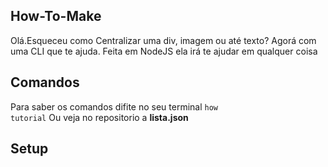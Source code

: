## How-To-Make
Olá.Esqueceu como Centralizar uma div, imagem ou até texto? Agorá com uma CLI que te ajuda.
Feita em NodeJS ela irá te ajudar em qualquer coisa
## Comandos
Para saber os comandos difite  no seu terminal <code>how tutorial</code>
Ou veja no repositorio a **lista.json**

## Setup